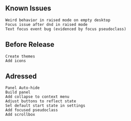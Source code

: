 Known Issues
------------
    Weird behavior in raised mode on empty desktop
    Focus issue after dnd in raised mode
    Text focus event bug (evidenced by focus pseudoclass)

Before Release
--------------
    Create themes
    Add icons

Adressed
--------
    Panel Auto-hide
    Build panel
    Add collapse to context menu
    Adjust buttons to reflect state
    Set default start state in settings
    Add focused pseudoclass
    Add scrollbox

